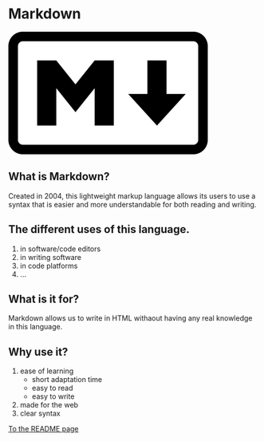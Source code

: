 # Markdown

![](Markdown.png)

## What is Markdown?

Created in 2004, this lightweight markup language allows its users to use a syntax that is easier and more understandable for both reading and writing.

## The different uses of this language.

1. in software/code editors
2. in writing software
3. in code platforms
4. ...

## What is it for?

Markdown allows us to write in HTML withaout having any real knowledge in this language.

## Why use it?

1. ease of learning
   - short adaptation time
   - easy to read
   - easy to write
2. made for the web
3. clear syntax

[To the README page](README.md)
